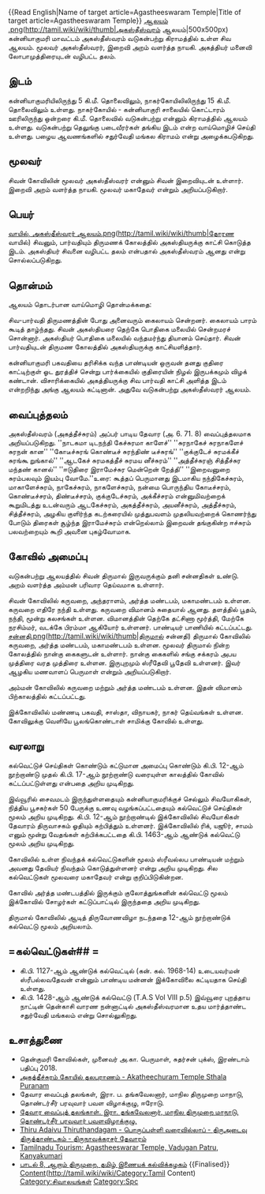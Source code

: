 {{Read English|Name of target article=Agastheeswaram Temple|Title of target article=Agastheeswaram Temple}}
[ஆலயம் .png](File:அகஸ்தீஸ்வரம்)(http://tamil.wiki/wiki/thumb|அகஸ்தீஸ்வரம் ஆலயம்|500x500px)
கன்னியாகுமரி மாவட்டம் அகஸ்தீஸ்வரம் வடுகன்பற்று கிராமத்தில் உள்ள சிவ ஆலயம். மூலவர் அகஸ்தீஸ்வரர், இறைவி அறம் வளர்த்த நாயகி. அகத்தியர் மனைவி லோபாமுத்திரையுடன் வழிபட்ட தலம்.
## இடம்
கன்னியாகுமரியிலிருந்து 5 கி.மீ. தொலைவிலும், நாகர்கோயிலிலிருந்து 15 கி.மீ. தொலைவிலும் உள்ளது. நாகர்கோயில் - கன்னியாகுரி சாலையில் கொட்டாரம் ஊரிலிருந்து ஒன்றரை கி.மீ. தொலைவில் வடுகன்பற்று என்னும் கிராமத்தில் ஆலயம் உள்ளது. வடுகன்பற்று தெலுங்கு படைவீரர்கள் தங்கிய இடம் என்ற வாய்மொழிச் செய்தி உள்ளது. பழைய ஆவணங்களில் சதுர்வேதி மங்கல கிராமம் என்று அழைக்கபடுகிறது. 
## மூலவர்
சிவன் கோவிலின் மூலவர் அகஸ்தீஸ்வரர் என்னும் சிவன் இறைவியுடன் உள்ளார். இறைவி அறம் வளர்த்த நாயகி. மூலவர் மகாதேவர் என்றும் அறியப்படுகிறார். 
## பெயர்
[வாயில், அகஸ்தீஸ்வரர் ஆலயம்.png](File:தோரண)(http://tamil.wiki/wiki/thumb|தோரண வாயில்)
சிவனும், பார்வதியும் திருமணக் கோலத்தில் அகஸ்தியருக்கு காட்சி கொடுத்த இடம். அகஸ்தியர் சிவனை வழிபட்ட தலம் என்பதால் அகஸ்தீஸ்வரம் ஆனது என்று சொல்லப்படுகிறது.
## தொன்மம்
ஆலயம் தொடர்பான வாய்மொழி தொன்மக்கதை:

சிவ-பார்வதி திருமணத்தின் போது அனைவரும் கைலாயம் சென்றனர். கைலாயம் பாரம் கூடித் தாழ்ந்தது. சிவன் அகஸ்தியரை தெற்கே பொதிகை மலையில் சென்றமரச் சொன்னார். அகஸ்தியர் பொதிகை மலையில் வந்தமர்ந்து தியானம் செய்தார். சிவன் பார்வதியுடன் திருமண கோலத்தில் அகஸ்தியருக்கு காட்சியளித்தார். 

கன்னியாகுமரி பகவதியை தரிசிக்க வந்த பாண்டியன் ஒருவன் தனது குதிரை காட்டிற்குள் ஓட துரத்திச் சென்று பார்க்கையில் குதிரையின் நிழல் இருபக்கமும் விழக் கண்டான். விசாரிக்கையில் அகத்தியருக்கு சிவ பார்வதி காட்சி அளித்த இடம் என்றறிந்து அங்கு ஆலயம் கட்டினான். அதுவே வடுகன்பற்று அகஸ்தீஸ்வரர் ஆலயம். 
## வைப்புத்தலம்
அகஸ்தீஸ்வரம் (அகத்தீச்சுரம்) அப்பர் பாடிய தேவார (அ. 6. 71. 8) வைப்புத்தலமாக அறியப்படுகிறது. <poem>
''நாடகமா டிடநந்தி கேச்சுரமா காளேச்''
''சுரநாகேச் சுரநாகளேச் சுரநன் கான''
''கோடீச்சுரங் கொண்டீச் சுரந்திண் டீச்சுரங்''
''குக்குடேச் சுரமக்கீச் சுரங்கூ றுங்கால்''
''ஆடகேச் சுரமகத்தீச் சுரமய னீச்சுரம்''
''அத்தீச்சுரஞ் சித்தீச்சுர மந்தண் கானல்''
''ஈடுதிரை இராமேச்சுர மென்றென் றேத்தி''
''இறைவனுறை சுரம்பலவும் இயம்பு வோமே.''</poem>உரை:
கூத்தப் பெருமானது இடமாகிய நந்திகேச்சுரம், மாகாளேச்சுரம், நாகேச்சுரம், நாகளேச்சுரம், நன்மை பொருந்திய கோடீச்சரம், கொண்டீச்சரம், திண்டீச்சரம், குக்குடேச்சுரம், அக்கீச்சரம் என்னுமிவற்றைக் கூறுமிடத்து உடன்வரும் ஆடகேச்சுரம், அகத்தீச்சுரம், அயனீச்சுரம், அத்தீச்சுரம், சித்தீச்சுரம், அழகிய குளிர்ந்த கடற்கரையில் முத்துபவளம் முதலியவற்றைக் கொணர்ந்து போடும் திரைகள் சூழ்ந்த இராமேச்சுரம் என்றெல்லாம் இறைவன் தங்குகின்ற ஈச்சுரம் பலவற்றையும் கூறி அவனை புகழ்வோமாக.
## கோவில் அமைப்பு
வடுகன்பற்று ஆலயத்தில் சிவன் திருமால் இருவருக்கும் தனி சன்னதிகள் உண்டு. அறம் வளர்த்த அம்மன் பரிவார தெய்வமாக உள்ளார். 

சிவன் கோவிலில் கருவறை, அந்தராளம், அர்த்த மண்டபம், மகாமண்டபம் உள்ளன. கருவறை எதிரே நந்தி உள்ளது. கருவறை விமானம் சுதையால் ஆனது. தளத்தில் பூதம், நந்தி, மூன்று கலசங்கள் உள்ளன. விமானத்தின் தெற்கே தட்சிணா மூர்த்தி, மேற்கே நரசிம்மர், வடக்கே பிரம்மா ஆகியோர் உள்ளனர். பாண்டியர் பாணியில் கட்டப்பட்டது. 
[சன்னதி.png](File:திருமால்)(http://tamil.wiki/wiki/thumb|திருமால் சன்னதி)
திருமால் கோவிலில் கருவறை, அர்த்த மண்டபம், மகாமண்டபம் உள்ளன. மூலவர் திருமால் நின்ற கோலத்தில் நான்கு கைகளுடன் உள்ளார். நான்கு கைகளில் சங்கு சக்கரம் அபய முத்திரை வரத முத்திரை உள்ளன. இருபுறமும் ஸ்ரீதேவி பூதேவி உள்ளனர். இவர் ஆழகிய மணவாளப் பெருமாள் என்றும் அறியப்படுகிறார். 

அம்மன் கோவிலில் கருவறை மற்றும் அர்த்த மண்டபம் உள்ளன. இதன் விமானம் பிற்காலத்தில் கட்டப்பட்டது. 

இக்கோவிலில் மண்ணடி பகவதி, சாஸ்தா, விநாயகர், நாகர் தெய்வங்கள் உள்ளன. கோவிலுக்கு வெளியே பூலங்கொண்டாள் சாமிக்கு கோவில் உள்ளது. 
## வரலாறு
கல்வெட்டுச் செய்திகள் கொண்டும் கட்டுமான அமைப்பு கொண்டும் கி.பி. 12-ஆம் நூற்றாண்டு முதல் கி.பி. 17-ஆம் நூற்றாண்டு வரையுள்ள காலத்தில் கோவில் கட்டப்பட்டுள்ளது என்பதை அறிய முடிகிறது. 

இவ்வூரில் சைவமடம் இருந்துள்ளதையும் கன்னியாகுமரிக்குச் செல்லும் சிவயோகிகள், நித்திய பூசகர்கள் 50 பேருக்கு உணவு வழங்கப்பட்டதையும் கல்வெட்டுச் செய்திகள் மூலம் அறிய முடிகிறது. கி.பி. 12-ஆம் நூற்றாண்டில் இக்கோவிலில் சிவயோகிகள் தேவாரம் திருவாசகம் ஓதியும் கற்பித்தும் உள்ளனர். இக்கோவிலில் ரிக், யஜூர், சாமம் எனும் மூன்று வேதங்கள் கற்பிக்கபட்டதை கி.பி. 1463-ஆம் ஆண்டுக் கல்வெட்டு மூலம் அறிய முடிகிறது. 

கோவிலில் உள்ள நிவந்தக் கல்வெட்டுகளின் மூலம் ஸ்ரீவல்லப பாண்டியன் மற்றும் அவனது தேவியர் நிவந்தம் கொடுத்துள்ளனர் என்று அறிய முடிகிறது. சில கல்வெட்டுகள் மூலவரை மகாதேவர் என்று குறிப்பிடுகின்றன. 

கோவில் அர்த்த மண்டபத்தில் இருக்கும் குலோத்துங்கனின் கல்வெட்டு மூலம் இக்கோவில் சோழர்கள் கட்டுப்பாட்டில் இருந்ததை அறிய முடிகிறது.

திருமால் கோவிலில் ஆடித் திருவோணவிழா நடந்ததை 12-ஆம் நூற்றாண்டுக் கல்வெட்டு மூலம் அறியலாம்.
## =கல்வெட்டுகள்## =
* கி.பி. 1127-ஆம் ஆண்டுக் கல்வெட்டில் (கன். கல். 1968-14) உடையவர்மன் ஸ்ரீபல்லவதேவன் என்னும் பாண்டிய மன்னன் இக்கோவிலை கட்டியதாக செய்தி உள்ளது.
* கி.பி. 1428-ஆம் ஆண்டுக் கல்வெட்டு (T.A.S Vol VIII p.5) இவ்வூரை புறத்தாய நாட்டின் தென்காசி வாரண நன்னாட்டில் அகஸ்தீஸ்வரமான உதய மார்த்தாண்ட சதுர்வேதி மங்கலம் என்று சொல்லுகிறது.
## உசாத்துணை
* தென்குமரி கோவில்கள், முனைவர் அ.கா. பெருமாள், சுதர்சன் புக்ஸ், இரண்டாம் பதிப்பு 2018.
* [அகத்தீச்சுரம் கோயில் தலபுராணம் - Akatheechuram Temple Sthala Puranam](https://shaivam.org/hindu-hub/temples/place/279/agatheeswaram-agatheeswarar-temple)
* தேவார வைப்புத் தலங்கள், இரா. ப. தங்கவேலனார், மாநில திருமுறை மாநாடு, தொண்டர்சீர் பரவுவார் பவள விழாக்குழு, ஈரோடு.
* [தேவார வைப்புத் தலங்காள். இரா. தங்கவேலனார், மாநில திருமுறை மாநாடு, தொண்டர்சீர் பரவுவார் பவளவிழாக்குழு,](http://www.subaonline.net/thfebooks/THFvaipputhalangal.pdf)
* [Thiru Adaivu Thiruthandagam - பொருப்பள்ளி வரைவில்லாப் - திருஅடைவு திருத்தாண்டகம் - திருநாவுக்கரசர் தேவாரம்](https://shaivam.org/thirumurai/sixth-thirumurai/753/thirunavukkarasar-thevaram-thiru-adaivu-thiruthandagam-poruppalli-varaivilla)
* [Tamilnadu Tourism: Agastheeswarar Temple, Vadugan Patru, Kanyakumari](https://tamilnadu-favtourism.blogspot.com/2019/06/agastheeswarar-temple-vadugan-patru-kanyakumari.html)
* [பாடல் 8, ஆறாம் திருமுறை, தமிழ் இணையக் கல்விக்கழகம்](http://www.tamilvu.org/slet/l4160/l4160uri.jsp?song_no=719&book_id=114&head_id=64&sub_id=2181)
{{Finalised}}
[Content](Category:Tamil)(http://tamil.wiki/wiki/Category:Tamil Content)
[Category:சிவாலயங்கள்](http://tamil.wiki/wiki/Category:சிவாலயங்கள்)
[Category:Spc](http://tamil.wiki/wiki/Category:Spc)